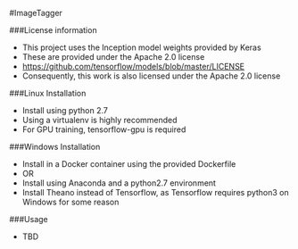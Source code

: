 #ImageTagger

###License information

* This project uses the Inception model weights provided by Keras
* These are provided under the Apache 2.0 license
* https://github.com/tensorflow/models/blob/master/LICENSE
* Consequently, this work is also licensed under the Apache 2.0 license

###Linux Installation

* Install using python 2.7
* Using a virtualenv is highly recommended
* For GPU training, tensorflow-gpu is required

###Windows Installation

* Install in a Docker container using the provided Dockerfile
* OR
* Install using Anaconda and a python2.7 environment
* Install Theano instead of Tensorflow, as Tensorflow requires python3 on Windows for some reason

###Usage

* TBD
